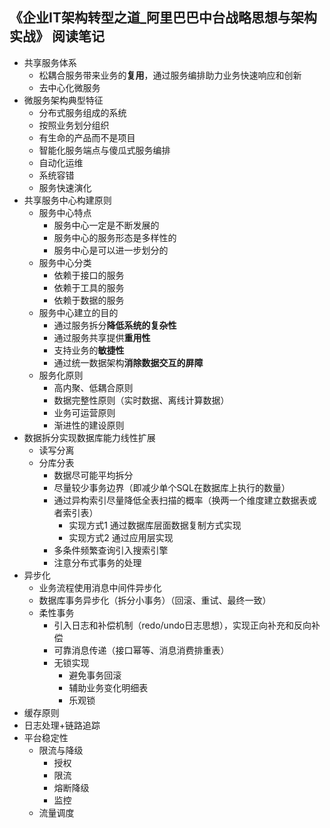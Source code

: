 

## 《企业IT架构转型之道_阿里巴巴中台战略思想与架构实战》 阅读笔记

- 共享服务体系
  - 松耦合服务带来业务的**复用**，通过服务编排助力业务快速响应和创新
  - 去中心化微服务
- 微服务架构典型特征
  - 分布式服务组成的系统
  - 按照业务划分组织
  - 有生命的产品而不是项目
  - 智能化服务端点与傻瓜式服务编排
  - 自动化运维
  - 系统容错
  - 服务快速演化
- 共享服务中心构建原则
  - 服务中心特点
    - 服务中心一定是不断发展的
    - 服务中心的服务形态是多样性的
    - 服务中心是可以进一步划分的
  - 服务中心分类
    - 依赖于接口的服务
    - 依赖于工具的服务
    - 依赖于数据的服务
  - 服务中心建立的目的
    - 通过服务拆分**降低系统的复杂性**
    - 通过服务共享提供**重用性**
    - 支持业务的**敏捷性**
    - 通过统一数据架构**消除数据交互的屏障**
  - 服务化原则
    - 高内聚、低耦合原则
    - 数据完整性原则（实时数据、离线计算数据）
    - 业务可运营原则
    - 渐进性的建设原则
- 数据拆分实现数据库能力线性扩展
  - 读写分离
  - 分库分表
    - 数据尽可能平均拆分
    - 尽量较少事务边界（即减少单个SQL在数据库上执行的数量）
    - 通过异构索引尽量降低全表扫描的概率（换两一个维度建立数据表或者索引表）
      - 实现方式1 通过数据库层面数据复制方式实现
      - 实现方式2 通过应用层实现
    - 多条件频繁查询引入搜索引擎
    - 注意分布式事务的处理
- 异步化
  - 业务流程使用消息中间件异步化
  - 数据库事务异步化（拆分小事务）（回滚、重试、最终一致）
  - 柔性事务
    - 引入日志和补偿机制（redo/undo日志思想），实现正向补充和反向补偿
    - 可靠消息传递（接口幂等、消息消费排重表）
    - 无锁实现
      - 避免事务回滚
      - 辅助业务变化明细表
      - 乐观锁
- 缓存原则
- 日志处理+链路追踪
- 平台稳定性
  - 限流与降级
    - 授权
    - 限流
    - 熔断降级
    - 监控
  - 流量调度